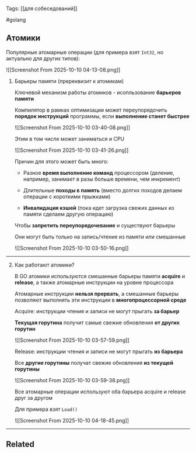 Tags: [[для собеседований]]

#golang 



## Атомики



Популярные атомарные операции (для примера взят `Int32`, но актуально для других типов):

![[Screenshot From 2025-10-10 04-13-08.png]]



1. Барьеры памяти (пререквизит к атомикам)

	Ключевой механизм работы атомиков - исопльзование **барьеров памяти**
	
	
	Компилятор в рамках оптимизации может переупорядочить **порядок инструкций** программы, если **выполнение станет быстрее**
	
	![[Screenshot From 2025-10-10 03-40-08.png]]
	
	
	Этим в том числе может заниматься и CPU
	
	![[Screenshot From 2025-10-10 03-41-26.png]]
	
	Причин для этого может быть много:
	
	- Разное **время выполнение команд** процессором (деление, например, занимает в разы больше времени, чем инкремент)
	  
	- Длительные **походы в память** (вместо долгих походов делаем операции с короткими прыжками)
	
	- **Инвалидация кэшей** (пока идет загрузка свежих данных из памяти сделаем другую операцию)
	
	
	
	Чтобы **запретить переупорядочевание** и существуют барьеры
	
	Они могут быть только на запись/чтение из памяти или смешанные 
	
	![[Screenshot From 2025-10-10 03-50-16.png]]


---


2. Как работают атомики?

	В GO атомики используются смешанные барьеры памяти **acquire** и **release**, а также атомарные инструкции на уровне процессора
	
	Атомарные инструкции **нельзя прервать**, а смешанные барьеры позволяют выполнять эти инструкции в **многопроцессорной среде**
	
	
	
	Acquire: инструкции чтения и записи не могут прыгать **за барьер**
	
	**Текущая горутина** получит самые свежие обновления **от других горутин**
	
	![[Screenshot From 2025-10-10 03-57-59.png]]
	
	
	
	Release: инструкции чтения и записи не могут прыгать **из барьера**
	
	Все **другие горутины** получат свежие обновления **из текущей горутины**
	
	![[Screenshot From 2025-10-10 03-59-38.png]]
	
	
	
	Все атомарные операции используют оба барьера acquire и release друг за другом
	
	Для примера взят `Load()`
	
	![[Screenshot From 2025-10-10 04-18-45.png]]
	
	
	
	


---


## Related


